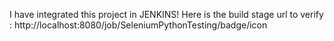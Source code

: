 I have integrated this project in JENKINS! Here is the build stage url to verify :
http://localhost:8080/job/SeleniumPythonTesting/badge/icon
